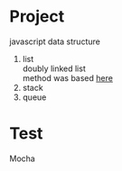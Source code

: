 # Project
javascript data structure
1. list  
doubly linked list  
method was based [here](https://en.cppreference.com/w/cpp/container/list)
2. stack  
3. queue  

# Test
Mocha